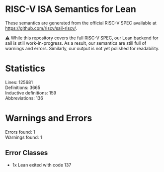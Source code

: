 # RISC-V ISA Semantics for Lean

These semantics are generated from the official RISC-V SPEC available at
https://github.com/riscv/sail-riscv/.

⚠️ While this repository covers the full RISC-V SPEC, our Lean backend for sail
is still work-in-progress. As a result, our semantics are still full of warnings
and errors. Similarly, our output is not yet polished for readability.
# Statistics

Lines: 125681  
Definitions: 3665  
Inductive definitions: 159  
Abbreviations: 136  

# Warnings and Errors

Errors found: 1  
Warnings found: 1  

## Error Classes

- 1x Lean exited with code 137
